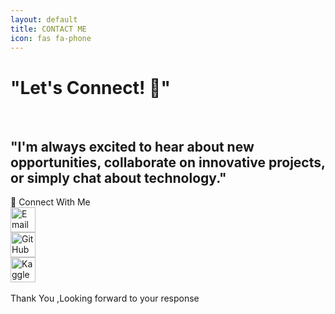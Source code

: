 ```yaml
---
layout: default
title: CONTACT ME
icon: fas fa-phone
---
```


 <h1>"Let's Connect! 💫"</h1><br>
<h2>"I'm always excited to hear about new opportunities, collaborate on innovative projects, or simply chat about technology."</h2>
<div class="colorful-container">
      <div class="section-title">🔗 Connect With Me</div>
      <div class="contact-links">
<a href="mailto:weldonkipkoech@email.com" target="_blank">
  <img src="https://img.icons8.com/ios-filled/50/000000/new-post.png" alt="Email" width="40">
</a><br>

<a href="https://github.com/weldonkipkoech" target="_blank">
  <img src="https://img.icons8.com/ios-glyphs/50/000000/github.png" alt="GitHub" width="40">
</a><br>

<a href="https://www.kaggle.com/weldonsitienei" target="_blank">
  <img src="https://www.kaggle.com/static/images/site-logo.png" alt="Kaggle" width="40">
</a>

  </div>
<br>
Thank You ,Looking forward to your response<br>
